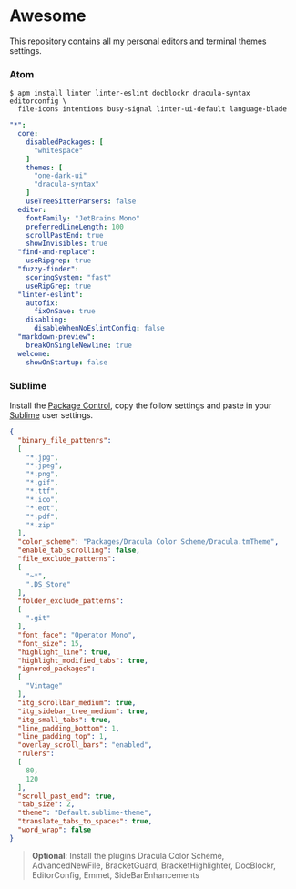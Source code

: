 # Awesome

This repository contains all my personal editors and terminal themes settings.

### Atom

```shell
$ apm install linter linter-eslint docblockr dracula-syntax editorconfig \
  file-icons intentions busy-signal linter-ui-default language-blade
```

```yaml
"*":
  core:
    disabledPackages: [
      "whitespace"
    ]
    themes: [
      "one-dark-ui"
      "dracula-syntax"
    ]
    useTreeSitterParsers: false
  editor:
    fontFamily: "JetBrains Mono"
    preferredLineLength: 100
    scrollPastEnd: true
    showInvisibles: true
  "find-and-replace":
    useRipgrep: true
  "fuzzy-finder":
    scoringSystem: "fast"
    useRipGrep: true
  "linter-eslint":
    autofix:
      fixOnSave: true
    disabling:
      disableWhenNoEslintConfig: false
  "markdown-preview":
    breakOnSingleNewline: true
  welcome:
    showOnStartup: false
```

### Sublime

Install the [Package Control](https://packagecontrol.io/installation), copy the follow settings and paste in your [Sublime](https://sublimetext.com) user settings.

```json
{
  "binary_file_pattenrs":
  [
    "*.jpg",
    "*.jpeg",
    "*.png",
    "*.gif",
    "*.ttf",
    "*.ico",
    "*.eot",
    "*.pdf",
    "*.zip"
  ],
  "color_scheme": "Packages/Dracula Color Scheme/Dracula.tmTheme",
  "enable_tab_scrolling": false,
  "file_exclude_patterns":
  [
    "~*",
    ".DS_Store"
  ],
  "folder_exclude_patterns":
  [
    ".git"
  ],
  "font_face": "Operator Mono",
  "font_size": 15,
  "highlight_line": true,
  "highlight_modified_tabs": true,
  "ignored_packages":
  [
    "Vintage"
  ],
  "itg_scrollbar_medium": true,
  "itg_sidebar_tree_medium": true,
  "itg_small_tabs": true,
  "line_padding_bottom": 1,
  "line_padding_top": 1,
  "overlay_scroll_bars": "enabled",
  "rulers":
  [
    80,
    120
  ],
  "scroll_past_end": true,
  "tab_size": 2,
  "theme": "Default.sublime-theme",
  "translate_tabs_to_spaces": true,
  "word_wrap": false
}
```

> **Optional**: Install the plugins Dracula Color Scheme, AdvancedNewFile, BracketGuard, BracketHighlighter, DocBlockr, EditorConfig, Emmet, SideBarEnhancements
